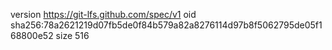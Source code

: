 version https://git-lfs.github.com/spec/v1
oid sha256:78a2621219d07fb5de0f84b579a82a8276114d97b8f5062795de05f168800e52
size 516
